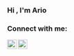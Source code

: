 ### Hi , I'm Ario



### Connect with me:


[<img align="left" alt="Ario_A | Gmail" width="22px" src="https://cdn.jsdelivr.net/npm/simple-icons@v3/icons/gmail.svg" />][gmail]
[<img align="left" alt="Ario_A | LinkedIn" width="22px" src="https://cdn.jsdelivr.net/npm/simple-icons@v3/icons/linkedin.svg" />][linkedin]

[gmail]: https://mail.google.com/ariopro1387@gmail.com
[linkedin]: https://www.linkedin.com/in/ario-a-68725b228/
